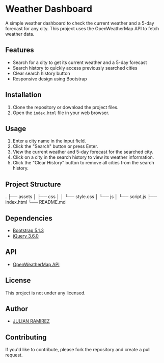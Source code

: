 # Weather Dashboard

A simple weather dashboard to check the current weather and a 5-day forecast for any city. This project uses the OpenWeatherMap API to fetch weather data.

## Features

- Search for a city to get its current weather and a 5-day forecast
- Search history to quickly access previously searched cities
- Clear search history button
- Responsive design using Bootstrap

## Installation

1. Clone the repository or download the project files.
2. Open the `index.html` file in your web browser.

## Usage

1. Enter a city name in the input field.
2. Click the "Search" button or press Enter.
3. View the current weather and 5-day forecast for the searched city.
4. Click on a city in the search history to view its weather information.
5. Click the "Clear History" button to remove all cities from the search history.

## Project Structure

.
├── assets
│   ├── css
│   │   └── style.css
│   └── js
│       └── script.js
├── index.html
└── README.md


## Dependencies

- [Bootstrap 5.1.3](https://getbootstrap.com/)
- [jQuery 3.6.0](https://jquery.com/)

## API

- [OpenWeatherMap API](https://openweathermap.org/api)

## License

This project is not under any licensed.

## Author

- [JULIAN RAMIREZ](https://github.com/Ishaval)

## Contributing

If you'd like to contribute, please fork the repository and create a pull request.
